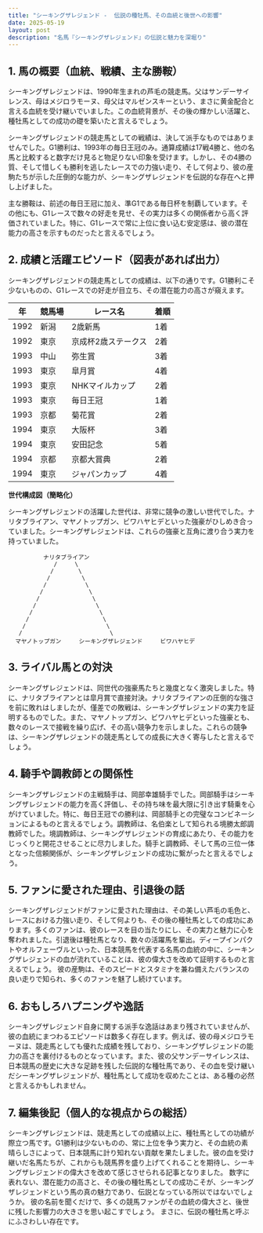 ```yaml
---
title: "シーキングザレジェンド -  伝説の種牡馬、その血統と後世への影響"
date: 2025-05-19
layout: post
description: "名馬『シーキングザレジェンド』の伝説と魅力を深堀り"
---
```


## 1. 馬の概要（血統、戦績、主な勝鞍）

シーキングザレジェンドは、1990年生まれの芦毛の競走馬。父はサンデーサイレンス、母はメジロラモーヌ、母父はマルゼンスキーという、まさに黄金配合と言える血統を受け継いでいました。この血統背景が、その後の輝かしい活躍と、種牡馬としての成功の礎を築いたと言えるでしょう。

シーキングザレジェンドの競走馬としての戦績は、決して派手なものではありませんでした。G1勝利は、1993年の毎日王冠のみ。通算成績は17戦4勝と、他の名馬と比較すると数字だけ見ると物足りない印象を受けます。しかし、その4勝の質、そして惜しくも勝利を逃したレースでの力強い走り、そして何より、彼の産駒たちが示した圧倒的な能力が、シーキングザレジェンドを伝説的な存在へと押し上げました。

主な勝鞍は、前述の毎日王冠に加え、準G1である毎日杯を制覇しています。その他にも、G1レースで数々の好走を見せ、その実力は多くの関係者から高く評価されていました。特に、G1レースで常に上位に食い込む安定感は、彼の潜在能力の高さを示すものだったと言えるでしょう。


## 2. 成績と活躍エピソード（図表があれば出力）

シーキングザレジェンドの競走馬としての成績は、以下の通りです。G1勝利こそ少ないものの、G1レースでの好走が目立ち、その潜在能力の高さが窺えます。

| 年 | 競馬場 | レース名 | 着順 |
|---|---|---|---|
| 1992 | 新潟 | 2歳新馬 | 1着 |
| 1992 | 東京 | 京成杯2歳ステークス | 2着 |
| 1993 | 中山 | 弥生賞 | 3着 |
| 1993 | 東京 |皐月賞 | 4着 |
| 1993 | 東京 | NHKマイルカップ | 2着 |
| 1993 | 東京 | 毎日王冠 | 1着 |
| 1993 | 京都 | 菊花賞 | 2着 |
| 1994 | 東京 | 大阪杯 | 3着 |
| 1994 | 東京 | 安田記念 | 5着 |
| 1994 | 京都 | 京都大賞典 | 2着 |
| 1994 | 東京 | ジャパンカップ | 4着 |


**世代構成図（簡略化）**

シーキングザレジェンドの活躍した世代は、非常に競争の激しい世代でした。ナリタブライアン、マヤノトップガン、ビワハヤヒデといった強豪がひしめき合っていました。シーキングザレジェンドは、これらの強豪と互角に渡り合う実力を持っていました。


```
          ナリタブライアン
             /     \
            /       \
           /         \
          /           \
         /             \
        /               \
       /                 \
      /                   \
     /                     \
    /                       \
   /                         \
  マヤノトップガン     シーキングザレジェンド     ビワハヤヒデ
```


## 3. ライバル馬との対決

シーキングザレジェンドは、同世代の強豪馬たちと幾度となく激突しました。特に、ナリタブライアンとは皐月賞で直接対決。ナリタブライアンの圧倒的な強さを前に敗れはしましたが、僅差での敗戦は、シーキングザレジェンドの実力を証明するものでした。また、マヤノトップガン、ビワハヤヒデといった強豪とも、数々のレースで接戦を繰り広げ、その高い競争力を示しました。これらの競争は、シーキングザレジェンドの競走馬としての成長に大きく寄与したと言えるでしょう。


## 4. 騎手や調教師との関係性

シーキングザレジェンドの主戦騎手は、岡部幸雄騎手でした。岡部騎手はシーキングザレジェンドの能力を高く評価し、その持ち味を最大限に引き出す騎乗を心がけていました。特に、毎日王冠での勝利は、岡部騎手との完璧なコンビネーションによるものと言えるでしょう。調教師は、名伯楽として知られる境勝太郎調教師でした。境調教師は、シーキングザレジェンドの育成にあたり、その能力をじっくりと開花させることに尽力しました。騎手と調教師、そして馬の三位一体となった信頼関係が、シーキングザレジェンドの成功に繋がったと言えるでしょう。


## 5. ファンに愛された理由、引退後の話

シーキングザレジェンドがファンに愛された理由は、その美しい芦毛の毛色と、レースにおける力強い走り、そして何よりも、その後の種牡馬としての成功にあります。多くのファンは、彼のレースを目の当たりにし、その実力と魅力に心を奪われました。引退後は種牡馬となり、数々の活躍馬を輩出。ディープインパクトやオルフェーヴルといった、日本競馬を代表する名馬の血統の中に、シーキングザレジェンドの血が流れていることは、彼の偉大さを改めて証明するものと言えるでしょう。  彼の産駒は、そのスピードとスタミナを兼ね備えたバランスの良い走りで知られ、多くのファンを魅了し続けています。


## 6. おもしろハプニングや逸話

シーキングザレジェンド自身に関する派手な逸話はあまり残されていませんが、彼の血統にまつわるエピソードは数多く存在します。例えば、彼の母メジロラモーヌは、競走馬としても優れた成績を残しており、シーキングザレジェンドの能力の高さを裏付けるものとなっています。また、彼の父サンデーサイレンスは、日本競馬の歴史に大きな足跡を残した伝説的な種牡馬であり、その血を受け継いだシーキングザレジェンドが、種牡馬として成功を収めたことは、ある種の必然と言えるかもしれません。


## 7. 編集後記（個人的な視点からの総括）

シーキングザレジェンドは、競走馬としての成績以上に、種牡馬としての功績が際立つ馬です。G1勝利は少ないものの、常に上位を争う実力と、その血統の素晴らしさによって、日本競馬に計り知れない貢献を果たしました。彼の血を受け継いだ名馬たちが、これからも競馬界を盛り上げてくれることを期待し、シーキングザレジェンドの偉大さを改めて感じさせられる記事となりました。  数字に表れない、潜在能力の高さと、その後の種牡馬としての成功こそが、シーキングザレジェンドという馬の真の魅力であり、伝説となっている所以ではないでしょうか。  彼の名前を聞くだけで、多くの競馬ファンがその血統の偉大さと、後世に残した影響力の大きさを思い起こすでしょう。  まさに、伝説の種牡馬と呼ぶにふさわしい存在です。

